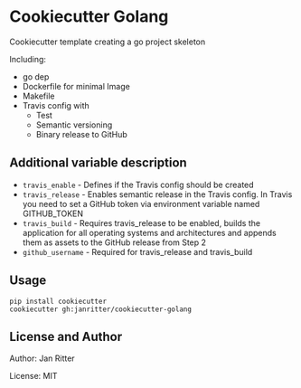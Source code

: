 # Cookiecutter Golang


Cookiecutter template creating a go project skeleton

Including:
- go dep
- Dockerfile for minimal Image
- Makefile
- Travis config with
    - Test
    - Semantic versioning
    - Binary release to GitHub

## Additional variable description

- ```travis_enable``` - Defines if the Travis config should be created
- ```travis_release``` - Enables semantic release in the Travis config. In Travis you need to set a GitHub token via environment variable named GITHUB_TOKEN
- ```travis_build``` - Requires travis_release to be enabled, builds the application for all operating systems and architectures and appends them as assets to the GitHub release from Step 2
- ```github_username``` - Required for travis_release and travis_build

## Usage
```
pip install cookiecutter
cookiecutter gh:janritter/cookiecutter-golang
```

## License and Author

Author: Jan Ritter

License: MIT